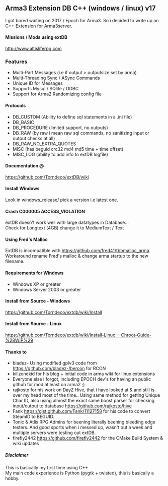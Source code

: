 ## Arma3 Extension DB  C++ (windows / linux)   v17 

I got bored waiting on 2017 / Epoch for Arma3.
So i decided to write up an C++ Extension for Arma3server.


#### Missions / Mods using extDB
http://www.altisliferpg.com  


### Features

 - Multi-Part Messages (i.e if output > outputsize set by arma)
 - Multi-Threading Sync / ASync Commands
 - Unique ID for Messages
 - Supports Mysql / SQlite / ODBC
 - Support for Arma2 Randomizing config file


#### Protocols

 - DB_CUSTOM (Ability to define sql statements in a .ini file)
 - DB_BASIC
 - DB_PROCEDURE (limited support, no outputs)
 - DB_RAW (by raw i mean raw sql commands, no sanitizing input or output checks at all)
 - DB_RAW_NO_EXTRA_QUOTES
 - MISC (has beguid crc32 md4 md5 time + time offset)
 - MISC_LOG (ability to add info to extDB logfile)


#### Documentation @  
https://github.com/Torndeco/extDB/wiki

#### Install Windows
Look in windows_release/ pick a version i.e latest one.  

#### Crash C000005 ACCESS_VIOLATION
extDB doesn't work well with large datatypes in Database...  
   Check for Longtext (4GB) change it to MediumText / Text
 
#### Using Fred's Malloc
ExtDB is incompatible with https://github.com/fred41/tbbmalloc_arma.  
   Workaround rename Fred's malloc & change arma startup to the new filename.  

#### Requirements for Windows

 - Windows XP or greater
 - Windows Server 2003 or greater

#### Install from Source - Windows
https://github.com/Torndeco/extdb/wiki/Install

#### Install from Source - Linux
https://github.com/Torndeco/extdb/wiki/Install-Linux---Chroot-Guide-%28WIP%29


#### Thanks to

 - bladez- Using modified gplv3 code from https://github.com/bladez-/bercon for RCON
 - killzonekid for his blog + initial code in arma wiki for linux extensions
 - Everyone else i forgot, including EPOCH dev's for having an public github for mod at least on arma2 ;)
 - rajkosto for his work on DayZ Hive, that i have looked at & and still is over my head most of the time..   Using same method for getting Unique Char ID, also using almost the exact same boost parser for checking input/output to database   https://github.com/rajkosto/hive
 - Fank https://gist.github.com/Fank/11127158 for his code to convert SteamID to BEGUID.
 - Tonic & Atlis RPG Admins for beening literally beening bleeding edge testers. And good sports when i messed up, wasn't out a week and multiple servers were testing out extDB.
 - firefly2442 https://github.com/firefly2442 for the CMake Build System & wiki updates


##### Disclaimer
This is basically my first time using C++  
My main code experience is Python (pygtk + twisted), this is basically a hobby.
